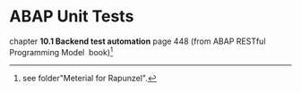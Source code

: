 # ABAP Unit Tests

chapter **10.1 Backend test automation** page 448 (from ABAP RESTful Programming Model  book)[^1]

[^1]: see folder"Meterial for Rapunzel".
